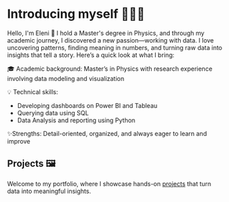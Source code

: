 # Introducing myself 👩🏻‍💼

Hello, I'm Eleni 👋 I hold a Master's degree in Physics, and through my academic journey, I discovered a new passion—working with data. I love uncovering patterns, finding meaning in numbers, and turning raw data into insights that tell a story. Here’s a quick look at what I bring:

🎓 Academic background: Master’s in Physics with research experience involving data modeling and visualization

💡 Technical skills: 
- Developing dashboards on Power BI and Tableau
- Querying data using SQL
- Data Analysis and reporting using Python

✨Strengths: Detail-oriented, organized, and always eager to learn and improve

## Projects 🖼
Welcome to my portfolio, where I showcase hands-on [projects]([#-elenis-portfolio](https://github.com/EleniAndr/data-analytics-portfolio?tab=readme-ov-file#-elenis-portfolio)) that turn data into meaningful insights.
<!--
**EleniAndr/EleniAndr** is a ✨ _special_ ✨ repository because its `README.md` (this file) appears on your GitHub profile.

Here are some ideas to get you started:

- 🔭 I’m currently working on ...
- 🌱 I’m currently learning ...
- 👯 I’m looking to collaborate on ...
- 🤔 I’m looking for help with ...
- 💬 Ask me about ...
- 📫 How to reach me: ...
- 😄 Pronouns: ...
- ⚡ Fun fact: ...
-->
